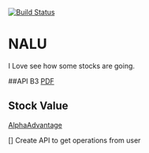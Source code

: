 [![Build Status](https://travis-ci.org/luizleite-hotmart/nalu.svg?branch=master)](https://travis-ci.org/luizleite-hotmart/nalu)

# NALU
I Love see how some stocks are going.


##API B3
[PDF](http://www.b3.com.br/data/files/2B/41/CC/5D/10F42610D290A226790D8AA8/APIs-B3-Visao-Geral-versao-1.0.pdf)

## Stock Value
[AlphaAdvantage](https://www.alphavantage.co/documentation/)


[] Create API to get operations from user
